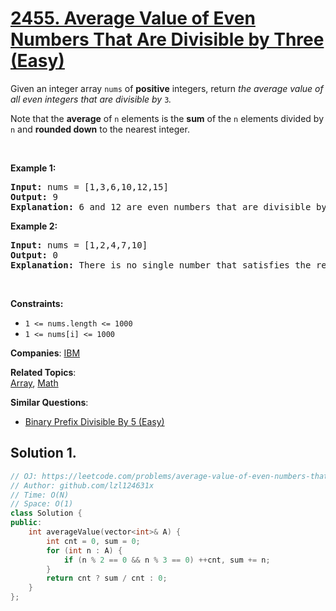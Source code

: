 # [2455. Average Value of Even Numbers That Are Divisible by Three (Easy)](https://leetcode.com/problems/average-value-of-even-numbers-that-are-divisible-by-three)

<p>Given an integer array <code>nums</code> of <strong>positive</strong> integers, return <em>the average value of all even integers that are divisible by</em> <code>3</code><i>.</i></p>
<p>Note that the <strong>average</strong> of <code>n</code> elements is the <strong>sum</strong> of the <code>n</code> elements divided by <code>n</code> and <strong>rounded down</strong> to the nearest integer.</p>
<p>&nbsp;</p>
<p><strong class="example">Example 1:</strong></p>
<pre><strong>Input:</strong> nums = [1,3,6,10,12,15]
<strong>Output:</strong> 9
<strong>Explanation:</strong> 6 and 12 are even numbers that are divisible by 3. (6 + 12) / 2 = 9.
</pre>
<p><strong class="example">Example 2:</strong></p>
<pre><strong>Input:</strong> nums = [1,2,4,7,10]
<strong>Output:</strong> 0
<strong>Explanation:</strong> There is no single number that satisfies the requirement, so return 0.
</pre>
<p>&nbsp;</p>
<p><strong>Constraints:</strong></p>
<ul>
	<li><code>1 &lt;= nums.length &lt;= 1000</code></li>
	<li><code>1 &lt;= nums[i] &lt;= 1000</code></li>
</ul>

**Companies**:
[IBM](https://leetcode.com/company/ibm)

**Related Topics**:  
[Array](https://leetcode.com/tag/array/), [Math](https://leetcode.com/tag/math/)

**Similar Questions**:
* [Binary Prefix Divisible By 5 (Easy)](https://leetcode.com/problems/binary-prefix-divisible-by-5/)

## Solution 1.

```cpp
// OJ: https://leetcode.com/problems/average-value-of-even-numbers-that-are-divisible-by-three
// Author: github.com/lzl124631x
// Time: O(N)
// Space: O(1)
class Solution {
public:
    int averageValue(vector<int>& A) {
        int cnt = 0, sum = 0;
        for (int n : A) {
            if (n % 2 == 0 && n % 3 == 0) ++cnt, sum += n;
        }
        return cnt ? sum / cnt : 0;
    }
};
```